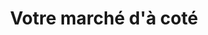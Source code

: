---
title: "Votre marché d'à coté"
url: /ozoir-la-ferriere/votre-marche-da-cote/
shop: Lebensmittel
---